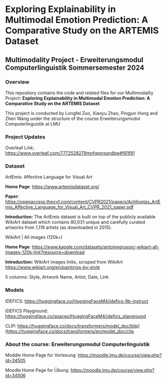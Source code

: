 # Exploring Explainability in Multimodal Emotion Prediction: A Comparative Study on the ARTEMIS Dataset
## Multimodality Project - Erweiterungsmodul Computerlinguistik Sommersemester 2024

### Overview
This repository contains the code and related files for our Multimodality Project: **Exploring Explainability in Multimodal Emotion Prediction: A Comparative Study on the ARTEMIS Dataset**

This project is conducted by Longfei Zuo, Xiaoyu Zhao, Pingjun Hong and Zhen Wang under the structure of the course Erweiterungsmodul Computerlinguistik at LMU


### Project Updates
Overleaf Link: https://www.overleaf.com/7772528279mnfwpnssndbw#f81f91


### Dataset
ArtEmis: Affective Language for Visual Art

**Home Page**: https://www.artemisdataset.org/

**Paper**: https://openaccess.thecvf.com/content/CVPR2021/papers/Achlioptas_ArtEmis_Affective_Language_for_Visual_Art_CVPR_2021_paper.pdf 

**Introduction:**
The ArtEmis dataset is built on top of the publicly available WikiArt dataset which contains 80,031 unique and carefully curated artworks from 1,119 artists (as downloaded in 2015).

WikiArt | All images (120k+)

**Home Page**: https://www.kaggle.com/datasets/antoinegruson/-wikiart-all-images-120k-link?resource=download

**Introduction:**
WikiArt images links, scraped from WikiArt https://www.wikiart.org/en/paintings-by-style

5 columns: Style, Artwork Name, Artist, Date, Link

### Models
IDEFICS: https://huggingface.co/HuggingFaceM4/idefics-9b-instruct 

IDEFICS Playground: https://huggingface.co/spaces/HuggingFaceM4/idefics_playground

CLIP: https://huggingface.co/docs/transformers/model_doc/blip](https://huggingface.co/docs/transformers/en/model_doc/clip

### About the course: Erweiterungsmodul Computerlinguistik
Moddle Home Page for Vorlesung: https://moodle.lmu.de/course/view.php?id=34505

Moodle Home Page for Übung: https://moodle.lmu.de/course/view.php?id=34506



